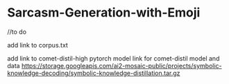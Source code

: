 # Sarcasm-Generation-with-Emoji
//to do

add link to corpus.txt

add link to comet-distil-high pytorch model
link for comet-distil model and data https://storage.googleapis.com/ai2-mosaic-public/projects/symbolic-knowledge-decoding/symbolic-knowledge-distillation.tar.gz
